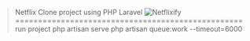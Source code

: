 > Netflix Clone
> project using PHP Laravel
       <img src="https://api.pcloud.com/getpubthumb?code=XZfRCekZyenBKUu61LuofbMwnKHt1j44o5Ik&linkpassword=undefined&size=1349x632&crop=0&type=auto" alt="Netflixify">
==================================================
> run project
php artisan serve
php artisan queue:work --timeout=6000

